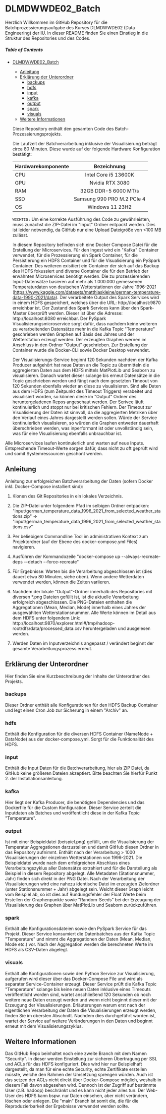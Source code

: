 # DLMDWWDE02_Batch

Herzlich Willkommen im GitHub Repository für die Batchprozessierungsaufgabe des Kurses DLMDWWDE02 (Data Engineering) der IU. In dieser README finden Sie einen Einstieg in die Struktur des Repositories und des Codes.

##### Table of Contents 
- [DLMDWWDE02_Batch](#dlmdwwde02_batch)
    * [Anleitung](#anleitung)
    * [Erklärung der Unterordner](#erklärung-der-unterordner)
      * [backups](#backups)
      * [hdfs](#hdfs)
      * [input](#input)
      * [kafka](#kafka)
      * [output](#output)
      * [spark](#spark)
      * [visuals](#visuals)
    * [Weitere Informationen](#weitere-informationen)


  Diese Repository enthält den gesamten Code des Batch-Prozessierungsprojekts.
  
  Die Laufzeit der Batchverarbeitung inklusive der Visualisierung beträgt circa 80 Minuten. Diese wurde auf der folgende Hardware Konfiguration bestätigt:


  | Hardwarekomponente | Bezeichnung | 
  | ------------- |:-------------:|
  | CPU    | Intel Core i5 13600K |
  | GPU    | Nvidia RTX 3080 |
  | RAM | 32GB DDR-5 6000 MT/s | 
  | SSD | Samsung 990 PRO M.2 PCIe 4 | 
  | OS | Windows 11 23H2 | 

   `WICHTIG:`
     Um eine korrekte Ausführung des Code zu gewährleisten, muss zunächst die ZIP-Datei im "Input" Ordner entpackt werden. Dies ist leider notwendig, da GitHub nur eine Upload Dateigröße von <100 MB zulässt.

  In diesem Repository befinden sich eine Docker Compose Datei für die Erstellung der Microservices. Für den Ingest wird ein "Kafka" Container verwendet, für die Prozessierung ein Spark Container, für die Persistierung ein HDFS Container und für die Visualisierung ein PySpark Container. Des weiteren exisitiert ein Container der sich auf das Backup des HDFS fokussiert und diverse Container die für den Betrieb der erwähnten Microservices benötigt werden. Die zu prozessierenden Input-Datensätze basieren auf mehr als 1.000.000 gemessenen Temperaturdaten von deutschen Wetterstationen der Jahre 1996-2021 (https://www.kaggle.com/datasets/matthiaskleine/german-temperature-data-1990-2021/data). Der verarbeitete Output des Spark Services wird in einem HDFS gespeichert, welches über die URL: http://localhost:9870 erreichbar ist. Der Zustand des Spark Services kann über den Spark-Master überprüft werden. Dieser ist über die Adresse: http://localhost:8080 erreichbar. Der PySpark Visualisierungsmicroservice sorgt dafür, dass nachdem keine weiteren zu verarbeitenden Datensätze mehr in die Kafka Topic "Temperature" geschrieben werden Graphen auf Basis des Jahres und der Wetterstation erzeugt werden. Der erzeugten Graphen wernen im Anschluss in den Ordner "Output" geschrieben. Zur Erstellung der Container wurde die Docker-CLI sowie Docker Desktop verwendet.

  Der Visualisierungs-Service beginnt 120 Sekunden nachdem der Kafka Producer aufgehört hat neue Daten an die Topic zu übermitteln die aggregierten Daten aus dem HDFS mittels MatPlotLib und Seaborn zu visualisieren. Danach wartet dieser solange bis erneut Datensätze in die Topic geschrieben werden und fängt nach dem gesetzten Timeout von 120 Sekunden ebenfalls wieder an diese zu visualisieren. Sind alle Daten aus dem HDFS (zum Zeitpunkt des Timeout Triggers) verabeitet und visualisiert worden, so können diese im "Output" Ordner des heruntergeladenen Repos angeschaut werden. Der Serivce läuft kontinuierlich und stoppt nur bei kritischen Fehlern. Der Timeout zur Visualisierung der Daten ist sinnvoll, da die aggregierten Metriken über den Verlauf eines Jahres dargestellt werden sollen. Würde der Service kontinuierlich visualisieren, so würden die Graphen entweder dauerhaft überschrieben werden, was inperformant ist oder unvollständig sein, was für eine Visualisierung ebenfalls unbrauchbar ist.

Alle Microservices laufen kontinuierlich und warten auf neue Inputs. Entsprechende Timeout-Werte sorgen dafür, dass nicht zu oft geprüft wird und somit Systemressourcen geschont werden.

## Anleitung
  Anleitung zur erfolgreichen Batchverarbeitung der Daten (sofern Docker inkl. Docker-Compose installiert sind):

  1. Klonen des Git Repositories in ein lokales Verzeichnis.

  2. Die ZIP-Datei unter folgendem Pfad im selbigen Ordner entpacken: "input\german_temperature_data_1996_2021_from_selected_weather_stations.zip" => "input\german_temperature_data_1996_2021_from_selected_weather_stations.csv"

  3. Per beliebigem Commandline Tool im administrativen Kontext zum Projektordner (auf der Ebene des docker-compose.yml Files) navigieren.
    
  4. Ausführen der Kommandozeile "docker-compose up --always-recreate-deps --detach --force-recreate"
    
  5. Für Ergebnisse: Warten bis die Verarbeitung abgeschlossen ist (dies dauert etwa 80 Minuten, siehe oben). Wenn andere Wetterdaten verwendet werden, können die Zeiten variieren.
       
  6. Nachdem der lokale "Output"-Ordner innerhalb des Repositories mit diversen *.png Dateien gefüllt ist, ist die aktuelle Verarbeitung erfolgreich abgeschlossen. Die PNG-Dateien enthalten die Aggregationen (Mean, Median, Mode) innerhalb eines Jahres der ausgewählten Wetterstationsnummer. Alle Werte können im Detail aus dem HDFS unter folgendem Link: http://localhost:9870/explorer.html#/tmp/hadoop-root/dfs/data/processed_data.csv heruntergeladen und ausgelesen werden.

  7. Werden Daten im Inputverzeichnis angepasst / verändert beginnt der gesamte Verarbeitungsprozess erneut.


## Erklärung der Unterordner
Hier finden Sie eine Kurzbeschreibung der Inhalte der Unterordner des Projekts.

### backups

Dieser Ordner enthält alle Konfigurationen für den HDFS Backup Container und legt einen Cron Job zur Sicherung in einem "Archiv" an.

### hdfs

Enthält die Konfiguration für die diversen HDFS Container (NameNode + DataNode) aus der docker-compose.yml. Sorgt für die Funktionalität des HDFS.

### input

Enthält die Input Daten für die Batchverarbeitung, hier als ZIP Datei, da GitHub keine größeren Dateien akzeptiert. Bitte beachten Sie hierfür Punkt 2. der Installationsanleitung.

### kafka

Hier liegt der Kafka Producer, die benötigten Dependencies und das Dockerfile für die Custom Konfiguration. Dieser Service zerteilt die Inputdaten als Batches und veröffentlicht diese in der Kafka Topic "Temperature".

### output

Ist mit einer Beispieldatei (beispiel.png) gefüllt, um die Visualisierung der Temperatur Aggregationen darzustellen und damit GitHub diesen Ordner in das Repository aufnimmt. Enthält nach der Verarbeitung > 1000 Visualisierungen der einzelnen Wetterstationen von 1996-2021. Die Beispieldatei wurde nach dem erfolgreichen Abschluss eines Verarbeitungszyklus aller Datensätze extrahiert und für die Darstellung als Beispiel in diesem Repository abgelegt. Alle Metadaten (Stationsnummer, Jahr) finden sich direkt in der PNG Datei. Nach der Verarbeitung der Visualisierungen wird eine nahezu identische Datei im erzeugten Zielordner (unter Stationsnummer + Jahr) abgelegt sein. Weicht dieser Graph leicht vom Beispiel ab, so ist dies auf Rundungsfehler der Float Werte beim Erstellen der Graphenpunkte sowie "Random-Seeds" bei der Erzeugung der Visualisierung des Graphen über MatPlotLib und Seaborn zurückzuführen.

### spark

Enthält alle Konfigurationsdateien sowie den PySpark Service für das Projekt. Dieser Service konsumiert die Datenbatches aus der Kafka Topic "Temperature" und nimmt die Aggregationen der Daten (Mean, Median, Mode etc.) vor. Nach der Aggregation werden die berechneten Werte im HDFS als CSV-Daten abgelegt.

### visuals

Enthält alle Konfigurationen sowie den Python Service zur Visualisierung, aufgerufen wird dieser über das Docker-Compose File und wird als separater Service-Container erzeugt. Dieser Service prüft die Kafka Topic "Temperature" solange bis keine neuen Daten inklusive eines Timeouts veröffentlicht worden sind, wartet anschließend 120 Sekunden ob noch weitere neue Daten erzeugt werden und wenn nicht beginnt dieser mit der Erzeugung der Visualisierungen. Erläuterungen warum erst nach der eigentlichen Verarbeitung der Daten die Visualisierungen erzeugt werden, finden Sie im obersten Abschnitt. Nachdem dies durchgeführt worden ist, wartet der Service auf weitere Veränderungen in den Daten und beginnt erneut mit dem Visualisierungszyklus.


## Weitere Informationen
Das GitHub Repo beinhaltet noch eine zweite Branch mit dem Namen "Security". In dieser werden Einstellung zur sicheren Übertragung per SSL und ACLs für das HDFS konfiguriert. Dies wird hier nur Beispielhaft dargestellt, da man für eine echte Security, echte Zertifikate erstellen müsste, welche den Rahmen der Umsetzung sprengen würden. Auch ist das setzen der ACLs nicht direkt über Docker-Compose möglich, weshalb in diesem Fall davon abgesehen wird. Dennoch ist der Zugriff auf bestimmte User (z.B. hadoop) beschränkt und es kann nicht jeder alles tun. Der Web-User des HDFS kann bspw. nur Daten einsehen, aber nicht verändern, löschen oder anlegen. Die "main" Branch ist somit die, die für die Reproduzierbarkeit der Ergebnisse verwendet werden sollte.
